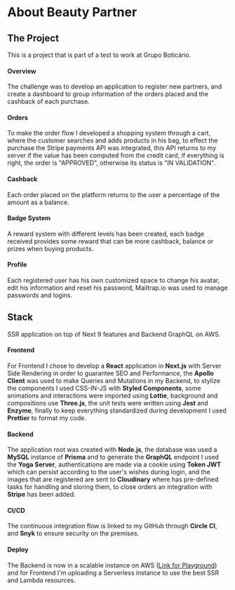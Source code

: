 About Beauty Partner
==============================

## The Project
This is a project that is part of a test to work at Grupo Boticário.

#### Overview
The challenge was to develop an application to register new partners, and create a dashboard to group information of the orders placed and the cashback of each purchase.  
#### Orders
To make the order flow I developed a shopping system through a cart, where the customer searches and adds products in his bag, to effect the purchase the Stripe payments API was integrated, this API returns to my server if the value has been computed from the credit card, if everything is right, the order is "APPROVED", otherwise its status is "IN VALIDATION".  
  
#### Cashback
Each order placed on the platform returns to the user a percentage of the amount as a balance.  

#### Badge System
A reward system with different levels has been created, each badge received provides some reward that can be more cashback, balance or prizes when buying products.  

#### Profile
Each registered user has his own customized space to change his avatar, edit his information and reset his password, Mailtrap.io was used to manage passwords and logins.  

## Stack
SSR application on top of Next 9 features and Backend GraphQL on AWS.  

#### Frontend
For Frontend I chose to develop a **React** application in **Next.js** with Server Side Rendering in order to guarantee SEO and Performance, the **Apollo Client** was used to make Queries and Mutations in my Backend, to stylize the components I used CSS-IN-JS with **Styled Components**, some animations and interactions were imported using **Lottie**, background and compositions use **Three.js**, the unit tests were written using **Jest** and **Enzyme**, finally to keep everything standardized during development I used **Prettier** to format my code.  

#### Backend
The application root was created with **Node.js**, the database was used a **MySQL** instance of **Prisma** and to generate the **GraphQL** endpoint I used the **Yoga Server**, authentications are made via a cookie using **Token JWT** which can persist according to the user's wishes during login, and the images that are registered are sent to **Cloudinary** where has pre-defined tasks for handling and storing them, to close orders an integration with **Stripe** has been added.  

#### CI/CD
The continuous integration flow is linked to my GitHub through **Circle CI**, and **Snyk** to ensure security on the premises.  


#### Deploy
The Backend is now in a scalable instance on AWS ([Link for Playground](https://cgsy71zgc1.execute-api.eu-west-1.amazonaws.com/staging/)) and for Frontend I'm uploading a Serverless instance to use the best SSR and Lambda resources.
